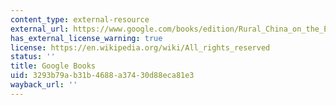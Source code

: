 ```yaml
---
content_type: external-resource
external_url: https://www.google.com/books/edition/Rural_China_on_the_Eve_of_Revolution/xo4ODgAAQBAJ?hl=en&gbpv=1
has_external_license_warning: true
license: https://en.wikipedia.org/wiki/All_rights_reserved
status: ''
title: Google Books
uid: 3293b79a-b31b-4688-a374-30d88eca81e3
wayback_url: ''
---
```

